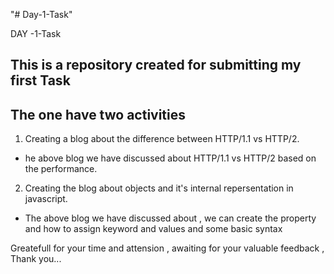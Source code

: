 "# Day-1-Task" 

DAY -1-Task

## This is a repository created for submitting my first Task

## The one have two activities

1. Creating a blog about the difference between HTTP/1.1 vs HTTP/2.
- he above blog we have discussed about HTTP/1.1 vs HTTP/2 based on the performance.

2. Creating the blog about objects and it's internal repersentation in javascript.
- The above blog we have discussed about , we can create the property and how to assign keyword and values and some basic syntax

Greatefull for your time and attension , awaiting for your valuable feedback , Thank you...

